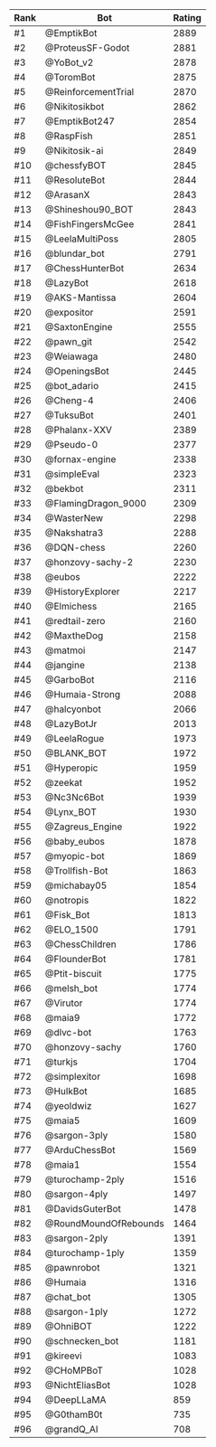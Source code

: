 Rank|Bot|Rating
---|---|---
#1|@EmptikBot|2889
#2|@ProteusSF-Godot|2881
#3|@YoBot_v2|2878
#4|@ToromBot|2875
#5|@ReinforcementTrial|2870
#6|@Nikitosikbot|2862
#7|@EmptikBot247|2854
#8|@RaspFish|2851
#9|@Nikitosik-ai|2849
#10|@chessfyBOT|2845
#11|@ResoluteBot|2844
#12|@ArasanX|2843
#13|@Shineshou90_BOT|2843
#14|@FishFingersMcGee|2841
#15|@LeelaMultiPoss|2805
#16|@blundar_bot|2791
#17|@ChessHunterBot|2634
#18|@LazyBot|2618
#19|@AKS-Mantissa|2604
#20|@expositor|2591
#21|@SaxtonEngine|2555
#22|@pawn_git|2542
#23|@Weiawaga|2480
#24|@OpeningsBot|2445
#25|@bot_adario|2415
#26|@Cheng-4|2406
#27|@TuksuBot|2401
#28|@Phalanx-XXV|2389
#29|@Pseudo-0|2377
#30|@fornax-engine|2338
#31|@simpleEval|2323
#32|@bekbot|2311
#33|@FlamingDragon_9000|2309
#34|@WasterNew|2298
#35|@Nakshatra3|2288
#36|@DQN-chess|2260
#37|@honzovy-sachy-2|2230
#38|@eubos|2222
#39|@HistoryExplorer|2217
#40|@Elmichess|2165
#41|@redtail-zero|2160
#42|@MaxtheDog|2158
#43|@matmoi|2147
#44|@jangine|2138
#45|@GarboBot|2116
#46|@Humaia-Strong|2088
#47|@halcyonbot|2066
#48|@LazyBotJr|2013
#49|@LeelaRogue|1973
#50|@BLANK_BOT|1972
#51|@Hyperopic|1959
#52|@zeekat|1952
#53|@Nc3Nc6Bot|1939
#54|@Lynx_BOT|1930
#55|@Zagreus_Engine|1922
#56|@baby_eubos|1878
#57|@myopic-bot|1869
#58|@Trollfish-Bot|1863
#59|@michabay05|1854
#60|@notropis|1822
#61|@Fisk_Bot|1813
#62|@ELO_1500|1791
#63|@ChessChildren|1786
#64|@FlounderBot|1781
#65|@Ptit-biscuit|1775
#66|@melsh_bot|1774
#67|@Virutor|1774
#68|@maia9|1772
#69|@dlvc-bot|1763
#70|@honzovy-sachy|1760
#71|@turkjs|1704
#72|@simplexitor|1698
#73|@HulkBot|1685
#74|@yeoldwiz|1627
#75|@maia5|1609
#76|@sargon-3ply|1580
#77|@ArduChessBot|1569
#78|@maia1|1554
#79|@turochamp-2ply|1516
#80|@sargon-4ply|1497
#81|@DavidsGuterBot|1478
#82|@RoundMoundOfRebounds|1464
#83|@sargon-2ply|1391
#84|@turochamp-1ply|1359
#85|@pawnrobot|1321
#86|@Humaia|1316
#87|@chat_bot|1305
#88|@sargon-1ply|1272
#89|@OhniBOT|1222
#90|@schnecken_bot|1181
#91|@kireevi|1083
#92|@CHoMPBoT|1028
#93|@NichtEliasBot|1028
#94|@DeepLLaMA|859
#95|@G0thamB0t|735
#96|@grandQ_AI|708
